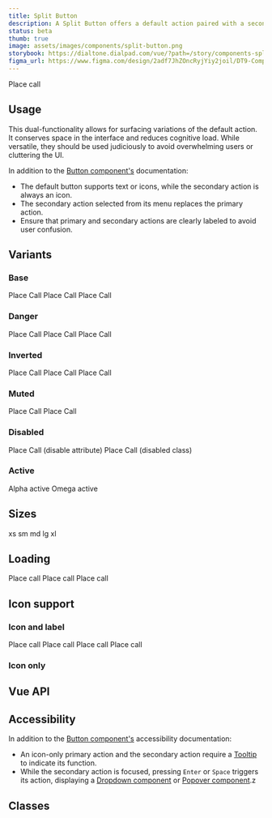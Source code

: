 ```yaml
---
title: Split Button
description: A Split Button offers a default action paired with a secondary action to reveal alternate or related actions.
status: beta
thumb: true
image: assets/images/components/split-button.png
storybook: https://dialtone.dialpad.com/vue/?path=/story/components-split-button--default
figma_url: https://www.figma.com/design/2adf7JhZOncRyjYiy2joil/DT9-Component-Library?node-id=17597-8212&t=zQhkLLjFhis5qtDn-11
---
```


<code-well-header>
  <dt-split-button
    omega-tooltip-text="More calling options"
  >
    Place call
    <template #dropdownList>
      <dt-list-item role="menuitem" navigation-type="arrow-keys"> Option 1 </dt-list-item>
      <dt-list-item role="menuitem" navigation-type="arrow-keys"> Option 2 </dt-list-item>
      <dt-list-item role="menuitem" navigation-type="arrow-keys"> Option 3 </dt-list-item>
    </template>
  </dt-split-button>
</code-well-header>

## Usage

This dual-functionality allows for surfacing variations of the default action. It conserves space in the interface and reduces cognitive load. While versatile, they should be used judiciously to avoid overwhelming users or cluttering the UI.

In addition to the [Button component's](button.md) documentation:

- The default button supports text or icons, while the secondary action is always an icon.
- The secondary action selected from its menu replaces the primary action.
- Ensure that primary and secondary actions are clearly labeled to avoid user confusion.

<dialtone-usage>
<template #do>

- Use Split Buttons when you need to offer a default action paired with closely related actions, such as "Save" with secondary actions like "Save as Draft" or “Save all.”
- Reserve for scenarios where multiple related actions can reasonably be grouped within the same context via the secondary action.

</template>
<template #dont>

- Avoid using if the secondary action is unrelated or distantly related.
- Refrain from grouping multiple Split Buttons together, as this can lead to a cluttered and confusing interface.

</template>
</dialtone-usage>

## Variants

### Base

<code-well-header>
  <dt-stack direction="row" gap="400">
      <dt-split-button omega-tooltip-text="More calling options"> Place Call </dt-split-button>
      <dt-split-button importance="outlined" omega-tooltip-text="More calling options"> Place Call </dt-split-button>
      <dt-split-button importance="clear" omega-tooltip-text="More calling options"> Place Call </dt-split-button>
  </dt-stack>
</code-well-header>

<code-example-tabs
htmlCode='
<span class="d-split-btn">
  <button class="base-button__button d-btn d-btn--primary d-split-btn__alpha d-split-btn__alpha--md" type="button">
    <span class="d-btn__label base-button__label"> Place Call </span>
  </button>
  <button class="base-button__button d-btn d-btn--primary d-btn--icon-only d-split-btn__omega d-split-btn__omega--md" type="button">
    <span class="base-button__icon d-btn__icon d-btn__icon--left">...</span>
  </button>
</span>
<span class="d-split-btn">
  <button class="base-button__button d-btn d-btn--outlined d-split-btn__alpha d-split-btn__alpha--md" type="button">
    <span class="d-btn__label base-button__label"> Place Call </span>
  </button>
  <button class="base-button__button d-btn d-btn--outlined d-btn--icon-only d-split-btn__omega d-split-btn__omega--md" type="button">
    <span class="base-button__icon d-btn__icon d-btn__icon--left">...</span>
  </button>
</span>
<span class="d-split-btn">
  <button class="base-button__button d-btn d-split-btn__alpha d-split-btn__alpha--md" type="button">
    <span class="d-btn__label base-button__label"> Place Call </span>
  </button>
  <button class="base-button__button d-btn d-btn--icon-only d-split-btn__omega d-split-btn__omega--md" type="button">
    <span class="base-button__icon d-btn__icon d-btn__icon--left">...</span>
  </button>
</span>
'
vueCode='
<dt-split-button omega-tooltip-text="More calling options"> Place Call </dt-button>
<dt-split-button importance="outlined" omega-tooltip-text="More calling options"> Place Call </dt-button>
<dt-split-button importance="clear" omega-tooltip-text="More calling options"> Place Call </dt-button>
'
showHtmlWarning />

### Danger

<code-well-header>
  <dt-stack direction="row" gap="400">
      <dt-split-button kind="danger" omega-tooltip-text="More calling options"> Place Call </dt-split-button>
      <dt-split-button importance="outlined" kind="danger" omega-tooltip-text="More calling options"> Place Call </dt-split-button>
      <dt-split-button importance="clear" kind="danger" omega-tooltip-text="More calling options"> Place Call </dt-split-button>
  </dt-stack>
</code-well-header>

<code-example-tabs
htmlCode='
<span class="d-split-btn">
  <button class="base-button__button d-btn d-btn--primary d-btn--danger d-split-btn__alpha d-split-btn__alpha--md" type="button">
    <span class="d-btn__label base-button__label"> Place Call </span>
  </button>
  <button class="base-button__button d-btn d-btn--primary d-btn--danger d-btn--icon-only d-split-btn__omega d-split-btn__omega--md" type="button">
    <span class="base-button__icon d-btn__icon d-btn__icon--left">...</span>
  </button>
</span>
<span class="d-split-btn">
  <button class="base-button__button d-btn d-btn--outlined d-btn--danger d-split-btn__alpha d-split-btn__alpha--md" type="button">
    <span class="d-btn__label base-button__label"> Place Call </span>
  </button>
  <button class="base-button__button d-btn d-btn--outlined d-btn--danger d-btn--icon-only d-split-btn__omega d-split-btn__omega--md" type="button">
    <span class="base-button__icon d-btn__icon d-btn__icon--left">...</span>
  </button>
</span>
<span class="d-split-btn">
  <button class="base-button__button d-btn d-btn--danger d-split-btn__alpha d-split-btn__alpha--md" type="button">
    <span class="d-btn__label base-button__label"> Place Call </span>
  </button>
  <button class="base-button__button d-btn d-btn--danger d-btn--icon-only d-split-btn__omega d-split-btn__omega--md" type="button">
    <span class="base-button__icon d-btn__icon d-btn__icon--left">...</span>
  </button>
</span>
'
vueCode='
<dt-split-button kind="danger" omega-tooltip-text="More calling options"> Place Call </dt-button>
<dt-split-button importance="outlined" kind="danger" omega-tooltip-text="More calling options"> Place Call </dt-button>
<dt-split-button importance="clear" kind="danger" omega-tooltip-text="More calling options"> Place Call </dt-button>
'
showHtmlWarning />

### Inverted

<code-well-header bgclass="d-bgc-contrast">
  <dt-stack direction="row" gap="400">
      <dt-split-button kind="inverted" omega-tooltip-text="More calling options"> Place Call </dt-split-button>
      <dt-split-button importance="outlined" kind="inverted" omega-tooltip-text="More calling options"> Place Call </dt-split-button>
      <dt-split-button importance="clear" kind="inverted" omega-tooltip-text="More calling options"> Place Call </dt-split-button>
  </dt-stack>
</code-well-header>

<code-example-tabs
htmlCode='
<span class="d-split-btn">
  <button class="base-button__button d-btn d-btn--primary d-btn--inverted d-split-btn__alpha d-split-btn__alpha--md" type="button">
    <span class="d-btn__label base-button__label"> Place Call </span>
  </button>
  <button class="base-button__button d-btn d-btn--primary d-btn--inverted d-btn--icon-only d-split-btn__omega d-split-btn__omega--md" type="button">
    <span class="base-button__icon d-btn__icon d-btn__icon--left">...</span>
  </button>
</span>
<span class="d-split-btn">
  <button class="base-button__button d-btn d-btn--outlined d-btn--inverted d-split-btn__alpha d-split-btn__alpha--md" type="button">
    <span class="d-btn__label base-button__label"> Place Call </span>
  </button>
  <button class="base-button__button d-btn d-btn--outlined d-btn--inverted d-btn--icon-only d-split-btn__omega d-split-btn__omega--md" type="button">
    <span class="base-button__icon d-btn__icon d-btn__icon--left">...</span>
  </button>
</span>
<span class="d-split-btn">
  <button class="base-button__button d-btn d-btn--inverted d-split-btn__alpha d-split-btn__alpha--md" type="button">
    <span class="d-btn__label base-button__label"> Place Call </span>
  </button>
  <button class="base-button__button d-btn d-btn--inverted d-btn--icon-only d-split-btn__omega d-split-btn__omega--md" type="button">
    <span class="base-button__icon d-btn__icon d-btn__icon--left">...</span>
  </button>
</span>
'
vueCode='
<dt-split-button kind="inverted" omega-tooltip-text="More calling options"> Place Call </dt-split-button>
<dt-split-button importance="outlined" kind="inverted" omega-tooltip-text="More calling options"> Place Call </dt-split-button>
<dt-split-button importance="clear" kind="inverted" omega-tooltip-text="More calling options"> Place Call </dt-split-button>
'
showHtmlWarning />

### Muted

<code-well-header>
  <dt-stack direction="row" gap="400">
      <dt-split-button importance="outlined" kind="muted" omega-tooltip-text="More calling options"> Place Call </dt-split-button>
      <dt-split-button importance="clear" kind="muted" omega-tooltip-text="More calling options"> Place Call </dt-split-button>
  </dt-stack>
</code-well-header>

<code-example-tabs
htmlCode='
<span class="d-split-btn">
  <button class="base-button__button d-btn d-btn--outlined d-btn--muted d-split-btn__alpha d-split-btn__alpha--md" type="button">
    <span class="d-btn__label base-button__label"> Place Call </span>
  </button>
  <button class="base-button__button d-btn d-btn--outlined d-btn--muted d-btn--icon-only d-split-btn__omega d-split-btn__omega--md" type="button">
    <span class="base-button__icon d-btn__icon d-btn__icon--left">...</span>
  </button>
</span>
<span class="d-split-btn">
  <button class="base-button__button d-btn d-btn--muted d-split-btn__alpha d-split-btn__alpha--md" type="button">
    <span class="d-btn__label base-button__label"> Place Call </span>
  </button>
  <button class="base-button__button d-btn d-btn--muted d-btn--icon-only d-split-btn__omega d-split-btn__omega--md" type="button">
    <span class="base-button__icon d-btn__icon d-btn__icon--left">...</span>
  </button>
</span>
'
vueCode='
<dt-split-button importance="outlined" kind="muted" omega-tooltip-text="More calling options"> Place Call </dt-split-button>
<dt-split-button importance="clear" kind="muted" omega-tooltip-text="More calling options"> Place Call </dt-split-button>
'
showHtmlWarning />

### Disabled

<code-well-header>
  <dt-stack direction="row" gap="400">
      <dt-split-button disabled omega-tooltip-text="More calling options"> Place Call (disable attribute)</dt-split-button>
      <span class="d-c-not-allowed">
        <dt-split-button class="d-btn--disabled" omega-tooltip-text="More calling options"> Place Call (disabled class) </dt-split-button>
      </span>
  </dt-stack>
</code-well-header>

<code-example-tabs
htmlCode='
<span class="d-split-btn">
  <button class="base-button__button d-btn d-btn--primary d-split-btn__alpha d-split-btn__alpha--md" type="button" disabled>
    <span class="d-btn__label base-button__label"> Place Call </span>
  </button>
  <button class="base-button__button d-btn d-btn--primary d-btn--icon-only d-split-btn__omega d-split-btn__omega--md" type="button" disabled>
    <span class="base-button__icon d-btn__icon d-btn__icon--left">...</span>
  </button>
</span>
<span class="d-split-btn">
  <button class="base-button__button d-btn d-btn--primary d-split-btn__alpha d-split-btn__alpha--md d-btn--disabled" type="button">
    <span class="d-btn__label base-button__label"> Place Call </span>
  </button>
  <button class="base-button__button d-btn d-btn--primary d-btn--icon-only d-split-btn__omega d-split-btn__omega--md d-btn--disabled" type="button">
    <span class="base-button__icon d-btn__icon d-btn__icon--left">...</span>
  </button>
</span>
'
vueCode='
<dt-split-button disabled> Place Call (disable attribute)</dt-split-button>
<span class="d-c-not-allowed">
  <dt-split-button class="d-btn--disabled"> Place Call (disabled class) </dt-split-button>
</span>
'
showHtmlWarning />

### Active

<code-well-header>
  <dt-stack direction="row" gap="400">
    <dt-split-button alpha-active omega-tooltip-text="More calling options"> Alpha active </dt-split-button>
    <dt-split-button omega-active omega-tooltip-text="More calling options"> Omega active </dt-split-button>
  </dt-stack>
</code-well-header>

<code-example-tabs
htmlCode='
<span class="d-split-btn">
  <button class="base-button__button d-btn d-btn--primary d-btn--active d-split-btn__alpha d-split-btn__alpha--md" type="button">
    <span class="d-btn__label base-button__label"> Place Call </span>
  </button>
  <button class="base-button__button d-btn d-btn--primary d-btn--icon-only d-split-btn__omega d-split-btn__omega--md" type="button">
    <span class="base-button__icon d-btn__icon d-btn__icon--left">...</span>
  </button>
</span>
<span class="d-split-btn">
  <button class="base-button__button d-btn d-btn--primary d-split-btn__alpha d-split-btn__alpha--md" type="button">
    <span class="d-btn__label base-button__label"> Place Call </span>
  </button>
  <button class="base-button__button d-btn d-btn--primary d-btn--active d-btn--icon-only d-split-btn__omega d-split-btn__omega--md" type="button">
    <span class="base-button__icon d-btn__icon d-btn__icon--left">...</span>
  </button>
</span>
<span class="d-split-btn">
  <button class="base-button__button d-btn d-btn--primary d-btn--active d-split-btn__alpha d-split-btn__alpha--md" type="button">
    <span class="d-btn__label base-button__label"> Place Call </span>
  </button>
  <button class="base-button__button d-btn d-btn--primary d-btn--active d-btn--icon-only d-split-btn__omega d-split-btn__omega--md" type="button">
    <span class="base-button__icon d-btn__icon d-btn__icon--left">...</span>
  </button>
</span>
'
vueCode='
<dt-split-button alpha-active omega-tooltip-text="More calling options"> Alpha active </dt-split-button>
<dt-split-button omega-active omega-tooltip-text="More calling options"> Omega active </dt-split-button>
'
showHtmlWarning />

## Sizes

<code-well-header>
  <dt-stack direction="row" gap="400">
    <dt-split-button size="xs" omega-tooltip-text="More calling options"> xs </dt-split-button>
    <dt-split-button size="sm" omega-tooltip-text="More calling options"> sm </dt-split-button>
    <dt-split-button size="md" omega-tooltip-text="More calling options"> md </dt-split-button>
    <dt-split-button size="lg" omega-tooltip-text="More calling options"> lg </dt-split-button>
    <dt-split-button size="xl" omega-tooltip-text="More calling options"> xl </dt-split-button>
  </dt-stack>
</code-well-header>

<code-example-tabs
htmlCode='
<span class="d-split-btn">
  <button class="base-button__button d-btn d-btn--primary d-btn--xs d-split-btn__alpha d-split-btn__alpha--xs" type="button">
    <span class="d-btn__label base-button__label"> Place Call </span>
  </button>
  <button class="base-button__button d-btn d-btn--primary d-btn--xs d-btn--icon-only d-split-btn__omega d-split-btn__omega--xs" type="button">
    <span class="base-button__icon d-btn__icon d-btn__icon--left">...</span>
  </button>
</span>
<span class="d-split-btn">
  <button class="base-button__button d-btn d-btn--primary d-btn--sm d-split-btn__alpha d-split-btn__alpha--sm" type="button">
    <span class="d-btn__label base-button__label"> Place Call </span>
  </button>
  <button class="base-button__button d-btn d-btn--primary d-btn--sm d-btn--icon-only d-split-btn__omega d-split-btn__omega--sm" type="button">
    <span class="base-button__icon d-btn__icon d-btn__icon--left">...</span>
  </button>
</span>
<span class="d-split-btn">
  <button class="base-button__button d-btn d-btn--primary d-split-btn__alpha d-split-btn__alpha--md" type="button">
    <span class="d-btn__label base-button__label"> Place Call </span>
  </button>
  <button class="base-button__button d-btn d-btn--primary d-btn--icon-only d-split-btn__omega d-split-btn__omega--md" type="button">
    <span class="base-button__icon d-btn__icon d-btn__icon--left">...</span>
  </button>
</span>
<span class="d-split-btn">
  <button class="base-button__button d-btn d-btn--primary d-btn--lg d-split-btn__alpha d-split-btn__alpha--lg" type="button">
    <span class="d-btn__label base-button__label"> Place Call </span>
  </button>
  <button class="base-button__button d-btn d-btn--primary d-btn--lg d-btn--icon-only d-split-btn__omega d-split-btn__omega--lg" type="button">
    <span class="base-button__icon d-btn__icon d-btn__icon--left">...</span>
  </button>
</span>
<span class="d-split-btn">
  <button class="base-button__button d-btn d-btn--primary d-btn--xl d-split-btn__alpha d-split-btn__alpha--xl" type="button">
    <span class="d-btn__label base-button__label"> Place Call </span>
  </button>
  <button class="base-button__button d-btn d-btn--primary d-btn--xl d-btn--icon-only d-split-btn__omega d-split-btn__omega--xl" type="button">
    <span class="base-button__icon d-btn__icon d-btn__icon--left">...</span>
  </button>
</span>
'
vueCode='
<dt-split-button size="xs" omega-tooltip-text="More calling options"> xs </dt-split-button>
<dt-split-button size="sm" omega-tooltip-text="More calling options"> sm </dt-split-button>
<dt-split-button size="md" omega-tooltip-text="More calling options"> md </dt-split-button>
<dt-split-button size="lg" omega-tooltip-text="More calling options"> lg </dt-split-button>
<dt-split-button size="xl" omega-tooltip-text="More calling options"> xl </dt-split-button>
'
showHtmlWarning />

## Loading

<code-well-header>
  <dt-stack direction="row" gap="400">
    <dt-split-button alpha-loading omega-tooltip-text="More calling options"> Place call </dt-split-button>
    <dt-split-button alpha-loading importance="outlined" omega-tooltip-text="More calling options"> Place call </dt-split-button>
    <dt-split-button alpha-loading importance="clear" omega-tooltip-text="More calling options"> Place call </dt-split-button>
  </dt-stack>
</code-well-header>

<code-example-tabs
htmlCode='
<span class="d-split-btn">
  <button class="base-button__button d-btn d-btn--primary d-btn--loading d-split-btn__alpha d-split-btn__alpha--md" type="button">
    <span class="d-btn__label base-button__label"> Place Call </span>
  </button>
  <button class="base-button__button d-btn d-btn--primary d-btn--icon-only d-split-btn__omega d-split-btn__omega--md" type="button">
    <span class="base-button__icon d-btn__icon d-btn__icon--left">...</span>
  </button>
</span>
<span class="d-split-btn">
  <button class="base-button__button d-btn d-btn--outlined d-btn--loading d-split-btn__alpha d-split-btn__alpha--md" type="button">
    <span class="d-btn__label base-button__label"> Place Call </span>
  </button>
  <button class="base-button__button d-btn d-btn--outlined d-btn--icon-only d-split-btn__omega d-split-btn__omega--md" type="button">
    <span class="base-button__icon d-btn__icon d-btn__icon--left">...</span>
  </button>
</span>
<span class="d-split-btn">
  <button class="base-button__button d-btn d-btn--loading d-split-btn__alpha d-split-btn__alpha--md" type="button">
    <span class="d-btn__label base-button__label"> Place Call </span>
  </button>
  <button class="base-button__button d-btn d-btn--icon-only d-split-btn__omega d-split-btn__omega--md" type="button">
    <span class="base-button__icon d-btn__icon d-btn__icon--left">...</span>
  </button>
</span>
'
vueCode='
<dt-split-button alpha-loading omega-tooltip-text="More calling options"> Place call </dt-split-button>
<dt-split-button alpha-loading importance="outlined" omega-tooltip-text="More calling options"> Place call </dt-split-button>
<dt-split-button alpha-loading importance="clear" omega-tooltip-text="More calling options"> Place call </dt-split-button>
'
showHtmlWarning />

## Icon support

### Icon and label

<code-well-header>
  <dt-stack direction="row" gap="400">
    <dt-split-button importance="outlined" omega-tooltip-text="More calling options">
      <template #alphaIcon="{ size }">
        <dt-icon name="phone" :size="size" />
      </template>
      Place call
    </dt-split-button>
    <dt-split-button importance="outlined" alpha-icon-position="top" omega-tooltip-text="More calling options">
      <template #alphaIcon="{ size }">
        <dt-icon name="phone" :size="size" />
      </template>
      Place call
    </dt-split-button>
    <dt-split-button importance="outlined" alpha-icon-position="right" omega-tooltip-text="More calling options">
      <template #alphaIcon="{ size }">
        <dt-icon name="phone" :size="size" />
      </template>
      Place call
    </dt-split-button>
    <dt-split-button importance="outlined" alpha-icon-position="bottom" omega-tooltip-text="More calling options">
      <template #alphaIcon="{ size }">
        <dt-icon name="phone" :size="size" />
      </template>
      Place call
    </dt-split-button>
  </dt-stack>
</code-well-header>

<code-example-tabs
htmlCode='
<span class="d-split-btn">
  <button class="base-button__button d-btn d-btn--outlined d-split-btn__alpha d-split-btn__alpha--md" type="button">
    <span class="base-button__icon d-btn__icon d-btn__icon--left">
      <svg class="d-icon--size-300 d-icon">...</svg>
    </span>
    <span class="d-btn__label base-button__label"> Place Call </span>
  </button>
  <button class="base-button__button d-btn d-btn--outlined d-btn--icon-only d-split-btn__omega d-split-btn__omega--md" type="button">
    <span class="base-button__icon d-btn__icon d-btn__icon--left">...</span>
  </button>
</span>
<span class="d-split-btn">
  <button class="base-button__button d-btn d-btn--outlined d-split-btn__alpha d-split-btn__alpha--md" type="button">
    <span class="base-button__icon d-btn__icon d-btn__icon--top">
      <svg class="d-icon--size-300 d-icon">...</svg>
    </span>
    <span class="d-btn__label base-button__label"> Place Call </span>
  </button>
  <button class="base-button__button d-btn d-btn--outlined d-btn--icon-only d-split-btn__omega d-split-btn__omega--md" type="button">
    <span class="base-button__icon d-btn__icon d-btn__icon--left">...</span>
  </button>
</span>
<span class="d-split-btn">
  <button class="base-button__button d-btn d-btn--outlined d-split-btn__alpha d-split-btn__alpha--md" type="button">
    <span class="base-button__icon d-btn__icon d-btn__icon--right">
      <svg class="d-icon--size-300 d-icon">...</svg>
    </span>
    <span class="d-btn__label base-button__label"> Place Call </span>
  </button>
  <button class="base-button__button d-btn d-btn--outlined d-btn--icon-only d-split-btn__omega d-split-btn__omega--md" type="button">
    <span class="base-button__icon d-btn__icon d-btn__icon--left">...</span>
  </button>
</span>
<span class="d-split-btn">
  <button class="base-button__button d-btn d-btn--outlined d-split-btn__alpha d-split-btn__alpha--md" type="button">
    <span class="base-button__icon d-btn__icon d-btn__icon--bottom">
      <svg class="d-icon--size-300 d-icon">...</svg>
    </span>
    <span class="d-btn__label base-button__label"> Place Call </span>
  </button>
  <button class="base-button__button d-btn d-btn--outlined d-btn--icon-only d-split-btn__omega d-split-btn__omega--md" type="button">
    <span class="base-button__icon d-btn__icon d-btn__icon--left">...</span>
  </button>
</span>
'
vueCode='
<dt-split-button importance="outlined" omega-tooltip-text="More calling options">
  <template #alphaIcon="{ size }">
    <dt-icon name="phone" :size="size" />
  </template>
  Place call
</dt-split-button>
<dt-split-button importance="outlined" alpha-icon-position="top" omega-tooltip-text="More calling options">
  <template #alphaIcon="{ size }">
    <dt-icon name="phone" :size="size" />
  </template>
  Place call
</dt-split-button>
<dt-split-button importance="outlined" alpha-icon-position="right" omega-tooltip-text="More calling options">
  <template #alphaIcon="{ size }">
    <dt-icon name="phone" :size="size" />
  </template>
  Place call
</dt-split-button>
<dt-split-button importance="outlined" alpha-icon-position="bottom" omega-tooltip-text="More calling options">
  <template #alphaIcon="{ size }">
    <dt-icon name="phone" :size="size" />
  </template>
  Place call
</dt-split-button>
'
showHtmlWarning />

### Icon only

<code-well-header>
  <dt-stack direction="row" gap="400">
    <dt-split-button omega-tooltip-text="More calling options" alpha-tooltip-text="Place call">
      <template #alphaIcon="{ size }">
        <dt-icon name="phone" :size="size" />
      </template>
    </dt-split-button>
    <dt-split-button importance="outlined" kind="muted" omega-tooltip-text="More calling options" alpha-tooltip-text="Place call">
      <template #alphaIcon="{ size }">
        <dt-icon name="phone" :size="size" />
      </template>
    </dt-split-button>
    <dt-split-button importance="clear" kind="danger" omega-tooltip-text="More calling options" alpha-tooltip-text="Place call">
      <template #alphaIcon="{ size }">
        <dt-icon name="phone" :size="size" />
      </template>
    </dt-split-button>
  </dt-stack>
</code-well-header>

<code-example-tabs
htmlCode='
<span class="d-split-btn">
  <button class="base-button__button d-btn d-btn--primary d-split-btn__alpha d-split-btn__alpha--md" type="button">
    <span class="base-button__icon d-btn__icon d-btn__icon--left">
      <svg class="d-icon--size-300 d-icon">...</svg>
    </span>
  </button>
  <button class="base-button__button d-btn d-btn--outlined d-btn--icon-only d-split-btn__omega d-split-btn__omega--md" type="button">
    <span class="base-button__icon d-btn__icon d-btn__icon--left">...</span>
  </button>
</span>
<span class="d-split-btn">
  <button class="base-button__button d-btn d-btn--outlined d-split-btn__alpha d-split-btn__alpha--md" type="button">
    <span class="base-button__icon d-btn__icon d-btn__icon--left">
      <svg class="d-icon--size-300 d-icon">...</svg>
    </span>
  </button>
  <button class="base-button__button d-btn d-btn--outlined d-btn--icon-only d-split-btn__omega d-split-btn__omega--md" type="button">
    <span class="base-button__icon d-btn__icon d-btn__icon--left">...</span>
  </button>
</span>
<span class="d-split-btn">
  <button class="base-button__button d-btn d-btn--danger d-split-btn__alpha d-split-btn__alpha--md" type="button">
    <span class="base-button__icon d-btn__icon d-btn__icon--left">
      <svg class="d-icon--size-300 d-icon">...</svg>
    </span>
  </button>
  <button class="base-button__button d-btn d-btn--outlined d-btn--icon-only d-split-btn__omega d-split-btn__omega--md" type="button">
    <span class="base-button__icon d-btn__icon d-btn__icon--left">...</span>
  </button>
</span>
'
vueCode='
<dt-split-button omega-tooltip-text="More calling options" alpha-tooltip-text="Place call">
  <template #alphaIcon="{ size }">
    <dt-icon name="phone" :size="size" />
  </template>
</dt-split-button>
<dt-split-button importance="outlined" kind="muted" omega-tooltip-text="More calling options" alpha-tooltip-text="Place call">
  <template #alphaIcon="{ size }">
    <dt-icon name="phone" :size="size" />
  </template>
</dt-split-button>
<dt-split-button importance="clear" kind="danger" omega-tooltip-text="More calling options" alpha-tooltip-text="Place call">
  <template #alphaIcon="{ size }">
    <dt-icon name="phone" :size="size" />
  </template>
</dt-split-button>
'
showHtmlWarning />

<code-well-header bgclass="d-bgc-contrast">
  <dt-stack direction="row" gap="400">
    <dt-split-button kind="inverted" omega-tooltip-text="More calling options" alpha-tooltip-text="Place call">
      <template #alphaIcon="{ size }">
        <dt-icon name="phone" :size="size" />
      </template>
    </dt-split-button>
    <dt-split-button importance="outlined" kind="inverted" omega-tooltip-text="More calling options" alpha-tooltip-text="Place call">
      <template #alphaIcon="{ size }">
        <dt-icon name="phone" :size="size" />
      </template>
    </dt-split-button>
    <dt-split-button importance="clear" kind="inverted" omega-tooltip-text="More calling options" alpha-tooltip-text="Place call">
      <template #alphaIcon="{ size }">
        <dt-icon name="phone" :size="size" />
      </template>
    </dt-split-button>
  </dt-stack>
</code-well-header>

<code-example-tabs
htmlCode='
<span class="d-split-btn">
  <button class="base-button__button d-btn d-btn--primary d-btn--inverted d-split-btn__alpha d-split-btn__alpha--md" type="button">
    <span class="base-button__icon d-btn__icon d-btn__icon--left">
      <svg class="d-icon--size-300 d-icon">...</svg>
    </span>
  </button>
  <button class="base-button__button d-btn d-btn--primary d-btn--inverted d-btn--icon-only d-split-btn__omega d-split-btn__omega--md" type="button">
    <span class="base-button__icon d-btn__icon d-btn__icon--left">...</span>
  </button>
</span>
<span class="d-split-btn">
  <button class="base-button__button d-btn d-btn--outlined d-btn--inverted d-split-btn__alpha d-split-btn__alpha--md" type="button">
    <span class="base-button__icon d-btn__icon d-btn__icon--left">
      <svg class="d-icon--size-300 d-icon">...</svg>
    </span>
  </button>
  <button class="base-button__button d-btn d-btn--outlined d-btn--inverted d-btn--icon-only d-split-btn__omega d-split-btn__omega--md" type="button">
    <span class="base-button__icon d-btn__icon d-btn__icon--left">...</span>
  </button>
</span>
<span class="d-split-btn">
  <button class="base-button__button d-btn d-btn--inverted d-split-btn__alpha d-split-btn__alpha--md" type="button">
    <span class="base-button__icon d-btn__icon d-btn__icon--left">
      <svg class="d-icon--size-300 d-icon">...</svg>
    </span>
  </button>
  <button class="base-button__button d-btn d-btn--inverted d-btn--icon-only d-split-btn__omega d-split-btn__omega--md" type="button">
    <span class="base-button__icon d-btn__icon d-btn__icon--left">...</span>
  </button>
</span>
'
vueCode='
<dt-split-button kind="inverted" omega-tooltip-text="More calling options" alpha-tooltip-text="Place call">
  <template #alphaIcon="{ size }">
    <dt-icon name="phone" :size="size" />
  </template>
</dt-split-button>
<dt-split-button importance="outlined" kind="inverted" omega-tooltip-text="More calling options" alpha-tooltip-text="Place call">
  <template #alphaIcon="{ size }">
    <dt-icon name="phone" :size="size" />
  </template>
</dt-split-button>
<dt-split-button importance="clear" kind="inverted" omega-tooltip-text="More calling options" alpha-tooltip-text="Place call">
  <template #alphaIcon="{ size }">
    <dt-icon name="phone" :size="size" />
  </template>
</dt-split-button>
'
showHtmlWarning />

## Vue API

<component-vue-api component-name="splitButton" />

## Accessibility

In addition to the [Button component's](button.md#accessibility) accessibility documentation:

- An icon-only primary action and the secondary action require a [Tooltip](tooltip.md) to indicate its function.
- While the secondary action is focused, pressing `Enter` or `Space` triggers its action, displaying a [Dropdown component](dropdown.md) or [Popover component](popover.md).z

## Classes

<component-class-table component-name="split-button" />
